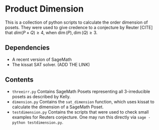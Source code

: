 # Product Dimension

This is a collection of python scripts to calculate the order dimension of posets. They were used to give credence to a conjecture by Reuter [CITE] that $dim(P \times Q) \geq 4$, when $\dim(P), \dim(Q) \geq 3$.

## Dependencies

- A recent version of SageMath
- The kissat SAT solver. (ADD THE LINK)

## Contents

- `threeirr.py` Contains SageMath Posets representing all 3-irreducible posets as described by Kelly.
- `dimension.py` Contains the `sat_dimension` function, which uses kissat to calculate the dimension of a SageMath Poset.
- `testdimension.py` Contains the scripts that were used to check small examples for Reuters conjecture. One may run this directly via `sage -python testdimension.py`.
